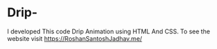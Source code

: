 # Drip-
I developed This code Drip Animation using HTML And CSS. To see the website visit https://RoshanSantoshJadhav.me/
